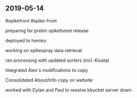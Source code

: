 ## 2019-05-14

 #spikefront #spike-front

preparing for prelim spikeforest release

deployed to heroku

working on spikespray data retrieval

ran processing with updated sorters (incl. Klusta)

Integrated Alex's modifications to copy

Consolidated About/Info copy on website

worked with Dylan and Paul to resolve kbucket server down